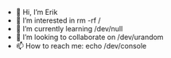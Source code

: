 - 👋 Hi, I’m Erik
- 👀 I’m interested in rm -rf /
- 🌱 I’m currently learning /dev/null
- 💞️ I’m looking to collaborate on /dev/urandom
- 📫 How to reach me: echo /dev/console
